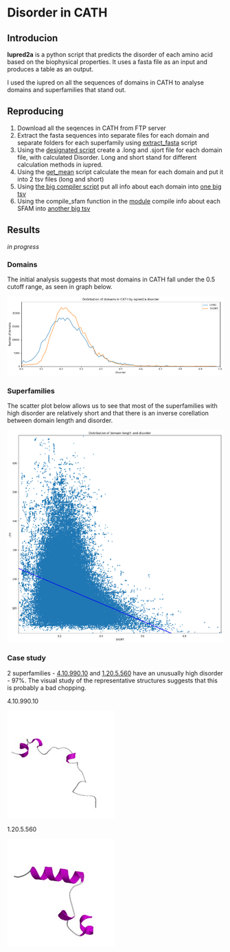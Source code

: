 # Disorder in CATH

## Introducion

**Iupred2a** is a python script that predicts the disorder of each amino acid based on the biophysical properties. It uses a fasta file as an input and produces a table as an output.

I used the iupred on all the sequences of domains in CATH to analyse domains and superfamilies that stand out.

## Reproducing
1. Download all the seqences in CATH from FTP server
2. Extract the fasta sequences into separate files for each domain and separate folders for each superfamily using [extract_fasta]('./scripts/extract_fasta.py') script
3. Using the [designated script](./scripts/perform_full_iupred.sh) create a .long and .sjort file for each domain file, with calculated Disorder. Long and short stand for different calculation methods in iupred.
4. Using the [get_mean](./scripts/get_mean.py) script calculate the mean for each domain and put it into 2 tsv files (long and short)
5. Using [the big compiler script](./scripts/compile_all_data.py) put all info about each domain into [one big tsv]('./compiled.tsv')
6. Using the compile_sfam function in the [module](./CATH_disorder.py) compile info about each SFAM into [another big tsv](./sfam_compiled.tsv)


## Results
*in progress*

### Domains

The initial analysis suggests that most domains in CATH fall under the 0.5 cutoff range, as seen in graph below.

![all_domains](./figs/all_domains.png)

### Superfamilies

The scatter plot below allows us to see that most of the superfamilies with high disorder are relatively short and that there is an inverse corellation between domain length and disorder.

![scatter](./figs/LEN_SHORT_scatter.png)


### Case study

2 superfamilies - [4.10.990.10](http://www.cathdb.info/version/latest/superfamily/4.10.990.10) and [1.20.5.560](http://www.cathdb.info/version/latest/superfamily/1.20.5.560) have an unusually high disorder - 97%. The visual study of the representative structures suggests that this is probably a bad chopping.

4.10.990.10

![first_SFAM](./figs/1qvgK01.jpeg)

1.20.5.560

![second_SFAM](./figs/1vq7P02.jpeg)

